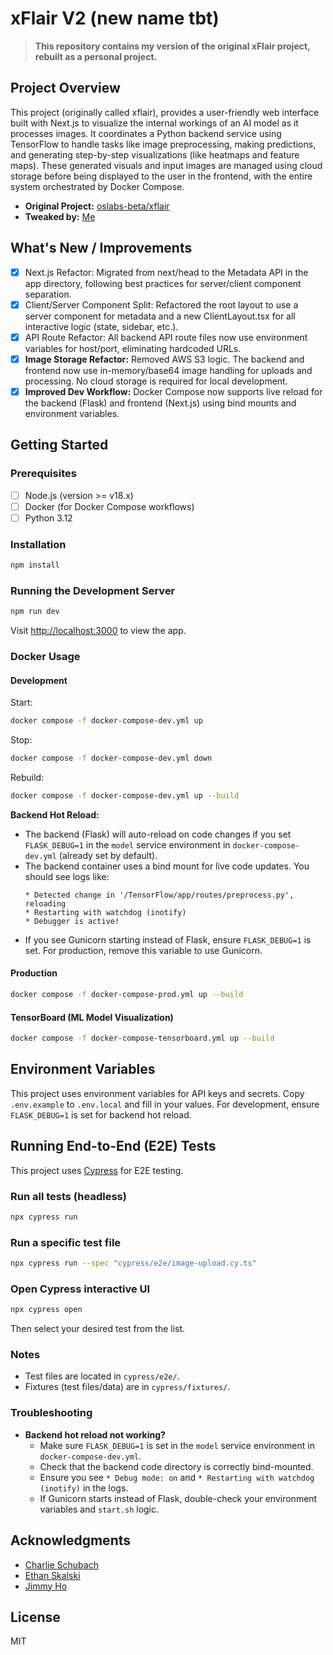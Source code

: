 # xFlair V2 (new name tbt)

> **This repository contains my version of the original xFlair project, rebuilt as a personal project.**

## Project Overview
This project (originally called xflair), provides a user-friendly web interface built with Next.js to visualize the internal workings of an AI model as it processes images. It coordinates a Python backend service using TensorFlow to handle tasks like image preprocessing, making predictions, and generating step-by-step visualizations (like heatmaps and feature maps). These generated visuals and input images are managed using cloud storage before being displayed to the user in the frontend, with the entire system orchestrated by Docker Compose.

- **Original Project:** [oslabs-beta/xflair](https://github.com/oslabs-beta/xflair)
- **Tweaked by:** [Me](https://github.com/devincarrick)

## What's New / Improvements
- [x] Next.js Refactor: Migrated from next/head to the Metadata API in the app directory, following best practices for server/client component separation.
- [x] Client/Server Component Split: Refactored the root layout to use a server component for metadata and a new ClientLayout.tsx for all interactive logic (state, sidebar, etc.).
- [x] API Route Refactor: All backend API route files now use environment variables for host/port, eliminating hardcoded URLs.
- [x] **Image Storage Refactor:** Removed AWS S3 logic. The backend and frontend now use in-memory/base64 image handling for uploads and processing. No cloud storage is required for local development.
- [x] **Improved Dev Workflow:** Docker Compose now supports live reload for the backend (Flask) and frontend (Next.js) using bind mounts and environment variables.

## Getting Started

### Prerequisites
- [ ] Node.js (version >= v18.x)
- [ ] Docker (for Docker Compose workflows)
- [ ] Python 3.12

### Installation
```bash
npm install
```

### Running the Development Server
```bash
npm run dev
```
Visit [http://localhost:3000](http://localhost:3000) to view the app.

### Docker Usage
#### Development
Start:
```bash
docker compose -f docker-compose-dev.yml up
```
Stop: 
```bash
docker compose -f docker-compose-dev.yml down
```
Rebuild:
```bash
docker compose -f docker-compose-dev.yml up --build
```

**Backend Hot Reload:**
- The backend (Flask) will auto-reload on code changes if you set `FLASK_DEBUG=1` in the `model` service environment in `docker-compose-dev.yml` (already set by default).
- The backend container uses a bind mount for live code updates. You should see logs like:
  ```
  * Detected change in '/TensorFlow/app/routes/preprocess.py', reloading
  * Restarting with watchdog (inotify)
  * Debugger is active!
  ```
- If you see Gunicorn starting instead of Flask, ensure `FLASK_DEBUG=1` is set. For production, remove this variable to use Gunicorn.

#### Production
```bash
docker compose -f docker-compose-prod.yml up --build
```
#### TensorBoard (ML Model Visualization)
```bash
docker compose -f docker-compose-tensorboard.yml up --build
```

## Environment Variables
This project uses environment variables for API keys and secrets. Copy `.env.example` to `.env.local` and fill in your values. For development, ensure `FLASK_DEBUG=1` is set for backend hot reload.

## Running End-to-End (E2E) Tests

This project uses [Cypress](https://www.cypress.io/) for E2E testing.

### Run all tests (headless)
```bash
npx cypress run
```

### Run a specific test file
```bash
npx cypress run --spec "cypress/e2e/image-upload.cy.ts"
```

### Open Cypress interactive UI
```bash
npx cypress open
```
Then select your desired test from the list.

### Notes
- Test files are located in `cypress/e2e/`.
- Fixtures (test files/data) are in `cypress/fixtures/`.

### Troubleshooting
- **Backend hot reload not working?**
  - Make sure `FLASK_DEBUG=1` is set in the `model` service environment in `docker-compose-dev.yml`.
  - Check that the backend code directory is correctly bind-mounted.
  - Ensure you see `* Debug mode: on` and `* Restarting with watchdog (inotify)` in the logs.
  - If Gunicorn starts instead of Flask, double-check your environment variables and `start.sh` logic.

## Acknowledgments
- [Charlie Schubach](https://github.com/SchubyTuesday)
- [Ethan Skalski](https://github.com/ethan-skalski)
- [Jimmy Ho](https://github.com/jimmyho95)

## License
MIT

